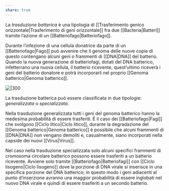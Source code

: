```yaml
---
share: true
---
```

La *trasduzione batterica* è una tipologia di [[Trasferimento genico orizzontale|Trasferimento di geni orizzontale]] fra due [[Bacteria|Batteri]] tramite l’azione di un [[Batteriofago|Batteriofago]].

Durante l’infezione di una cellula donatrice da parte di un [[Batteriofago|Fago]] può avvenire che il genoma delle nuove copie di questo contengano alcuni geni o frammenti di [[DNA|DNA]] del batterio.
Quando la nuova generazione di batteriofagi, dotati del DNA batterico, infetterrano una nuova cellula, il batterio ricevente, quest’ultimo riceverà i geni del batterio donatore e potrà incorporarli nel proprio [[Genoma batterico|Genoma batterico]].


![|300](f0f2b04a6d64fc70e8496f4f9883ab06_MD5%201.png)

La trasduzione batterica può essere classificata in due tipologie: *generalizzata* o *specializzata*.

Nella trasduzione generalizzata tutti i geni del genoma batterico hanno la medesima probabilità di essere trasferiti. 
È il caso dei [[Batteriofago|Fagi]] che svolgono [[Ciclo litico|Ciclo litico]], durante la degradazione del [[Genoma batterico|Genoma batterico]] è possibile che alcuni frammenti di [[DNA|DNA]] non vengano demoliti e, casualmente, siano incorporati nella capside dei nuovi [[Virus|Virus]].

Nel caso nella trasduzione specializzata solo alcuni specifici frammenti di cromosoma circolare batterico possono essere trasferiti a un batterio ricevente. 
Avviene solo tramite [[Batteriofago|Batteriofagi]] con [[Ciclo lisogeno|Ciclo lisogeno]] dove la porzione di DNA virale si inserisce in una specifica porzione del DNA batterico; in questo modo i geni adiacenti al punto d’inserzione avranno una maggior probabilità di essere inglobati nel nuovo DNA virale e quindi di essere trasferiti a un secondo batterio.